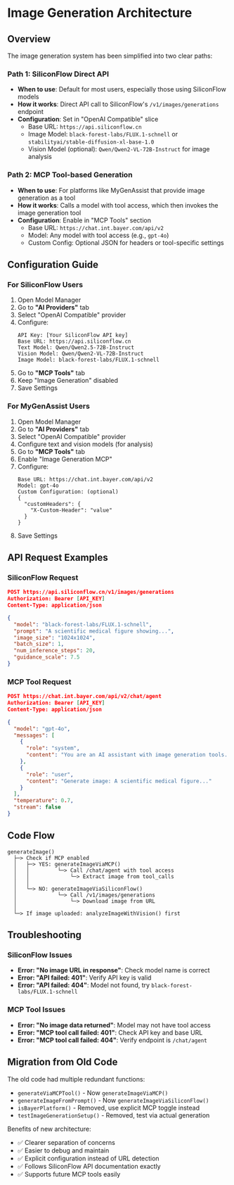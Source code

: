 # Image Generation Architecture

## Overview

The image generation system has been simplified into two clear paths:

### Path 1: SiliconFlow Direct API
- **When to use**: Default for most users, especially those using SiliconFlow models
- **How it works**: Direct API call to SiliconFlow's `/v1/images/generations` endpoint
- **Configuration**: Set in "OpenAI Compatible" slice
  - Base URL: `https://api.siliconflow.cn`
  - Image Model: `black-forest-labs/FLUX.1-schnell` or `stabilityai/stable-diffusion-xl-base-1.0`
  - Vision Model (optional): `Qwen/Qwen2-VL-72B-Instruct` for image analysis

### Path 2: MCP Tool-based Generation
- **When to use**: For platforms like MyGenAssist that provide image generation as a tool
- **How it works**: Calls a model with tool access, which then invokes the image generation tool
- **Configuration**: Enable in "MCP Tools" section
  - Base URL: `https://chat.int.bayer.com/api/v2`
  - Model: Any model with tool access (e.g., `gpt-4o`)
  - Custom Config: Optional JSON for headers or tool-specific settings

## Configuration Guide

### For SiliconFlow Users

1. Open Model Manager
2. Go to **"AI Providers"** tab
3. Select "OpenAI Compatible" provider
4. Configure:
   ```
   API Key: [Your SiliconFlow API key]
   Base URL: https://api.siliconflow.cn
   Text Model: Qwen/Qwen2.5-72B-Instruct
   Vision Model: Qwen/Qwen2-VL-72B-Instruct
   Image Model: black-forest-labs/FLUX.1-schnell
   ```
5. Go to **"MCP Tools"** tab
6. Keep "Image Generation" disabled
7. Save Settings

### For MyGenAssist Users

1. Open Model Manager
2. Go to **"AI Providers"** tab
3. Select "OpenAI Compatible" provider
4. Configure text and vision models (for analysis)
5. Go to **"MCP Tools"** tab
6. Enable "Image Generation MCP"
7. Configure:
   ```
   Base URL: https://chat.int.bayer.com/api/v2
   Model: gpt-4o
   Custom Configuration: (optional)
   {
     "customHeaders": {
       "X-Custom-Header": "value"
     }
   }
   ```
8. Save Settings

## API Request Examples

### SiliconFlow Request
```json
POST https://api.siliconflow.cn/v1/images/generations
Authorization: Bearer [API_KEY]
Content-Type: application/json

{
  "model": "black-forest-labs/FLUX.1-schnell",
  "prompt": "A scientific medical figure showing...",
  "image_size": "1024x1024",
  "batch_size": 1,
  "num_inference_steps": 20,
  "guidance_scale": 7.5
}
```

### MCP Tool Request
```json
POST https://chat.int.bayer.com/api/v2/chat/agent
Authorization: Bearer [API_KEY]
Content-Type: application/json

{
  "model": "gpt-4o",
  "messages": [
    {
      "role": "system",
      "content": "You are an AI assistant with image generation tools..."
    },
    {
      "role": "user",
      "content": "Generate image: A scientific medical figure..."
    }
  ],
  "temperature": 0.7,
  "stream": false
}
```

## Code Flow

```
generateImage()
  ├─> Check if MCP enabled
  │   ├─> YES: generateImageViaMCP()
  │   │         └─> Call /chat/agent with tool access
  │   │             └─> Extract image from tool_calls
  │   │
  │   └─> NO: generateImageViaSiliconFlow()
  │             └─> Call /v1/images/generations
  │                 └─> Download image from URL
  │
  └─> If image uploaded: analyzeImageWithVision() first
```

## Troubleshooting

### SiliconFlow Issues
- **Error: "No image URL in response"**: Check model name is correct
- **Error: "API failed: 401"**: Verify API key is valid
- **Error: "API failed: 404"**: Model not found, try `black-forest-labs/FLUX.1-schnell`

### MCP Tool Issues
- **Error: "No image data returned"**: Model may not have tool access
- **Error: "MCP tool call failed: 401"**: Check API key and base URL
- **Error: "MCP tool call failed: 404"**: Verify endpoint is `/chat/agent`

## Migration from Old Code

The old code had multiple redundant functions:
- `generateViaMCPTool()` - Now `generateImageViaMCP()`
- `generateImageFromPrompt()` - Now `generateImageViaSiliconFlow()`
- `isBayerPlatform()` - Removed, use explicit MCP toggle instead
- `testImageGenerationSetup()` - Removed, test via actual generation

Benefits of new architecture:
- ✅ Clearer separation of concerns
- ✅ Easier to debug and maintain
- ✅ Explicit configuration instead of URL detection
- ✅ Follows SiliconFlow API documentation exactly
- ✅ Supports future MCP tools easily
